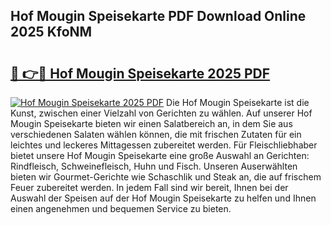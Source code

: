 ## Hof Mougin Speisekarte PDF Download Online 2025 KfoNM

# <h2><a href="http://gca5u7.nevu.top/?p=Hof+Mougin+Speisekarte">🔗 👉🔴 Hof Mougin Speisekarte 2025 PDF</a></h2>

[![Hof Mougin Speisekarte 2025 PDF](https://i.imgur.com/dBaPXMq.png)](http://gca5u7.nevu.top/?p=Hof+Mougin+Speisekarte)
Die Hof Mougin Speisekarte ist die Kunst, zwischen einer Vielzahl von Gerichten zu wählen. Auf unserer Hof Mougin Speisekarte bieten wir einen Salatbereich an, in dem Sie aus verschiedenen Salaten wählen können, die mit frischen Zutaten für ein leichtes und leckeres Mittagessen zubereitet werden. Für Fleischliebhaber bietet unsere Hof Mougin Speisekarte eine große Auswahl an Gerichten: Rindfleisch, Schweinefleisch, Huhn und Fisch. Unseren Auserwählten bieten wir Gourmet-Gerichte wie Schaschlik und Steak an, die auf frischem Feuer zubereitet werden. In jedem Fall sind wir bereit, Ihnen bei der Auswahl der Speisen auf der Hof Mougin Speisekarte zu helfen und Ihnen einen angenehmen und bequemen Service zu bieten.
